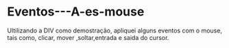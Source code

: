 # Eventos---A-es-mouse
Ultilizando a DIV como demostração, apliquei alguns eventos com o mouse, tais como, clicar, mover ,soltar,entrada e saida do cursor.

